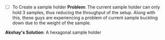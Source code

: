 - [ ] To Create a sample holder
**Problem**: The current sample holder can only hold 3 samples, thus reducing the throughput of the setup.
Along with this, these guys are experiencing a problem of current sample buckling down due to the weight of the sample.

**Akshay's Solution**: A hexagonal sample holder


